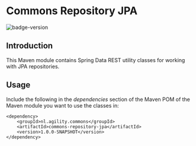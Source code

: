 # Commons Repository JPA

![badge-version](https://img.shields.io/badge/Version-v1.0.0-green.svg)

## Introduction
This Maven module contains Spring Data REST utility classes for working with JPA repositories.

## Usage
Include the following in the _dependencies_ section of the Maven POM of the Maven module you want 
to use the classes in:

    <dependency>
        <groupId>nl.agility.commons</groupId>
        <artifactId>commons-repository-jpa</artifactId>
        <version>1.0.0-SNAPSHOT</version>
    </dependency>
    